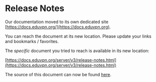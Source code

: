 # Release Notes
    
Our documentation moved to its own dedicated site 
[https://docs.eduvpn.org/](https://docs.eduvpn.org).

You can reach the document at its new location. Please update your links and 
bookmarks / favorites.

The _specific_ document you tried to reach is available in its new location:

[https://docs.eduvpn.org/server/v3/release-notes.html](https://docs.eduvpn.org/server/v3/release-notes.html)

The source of this document can now be found [here](https://codeberg.org/eduVPN/documentation/src/branch/v3/release-notes.md).
